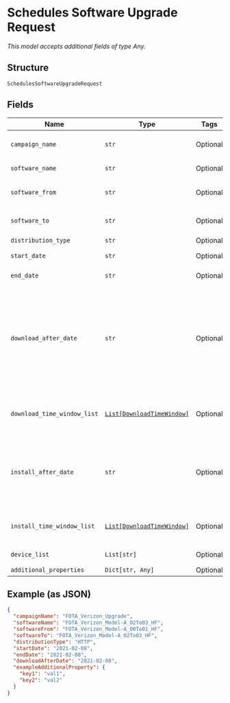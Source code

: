 
# Schedules Software Upgrade Request

*This model accepts additional fields of type Any.*

## Structure

`SchedulesSoftwareUpgradeRequest`

## Fields

| Name | Type | Tags | Description |
|  --- | --- | --- | --- |
| `campaign_name` | `str` | Optional | The campaign name. |
| `software_name` | `str` | Optional | Software name. |
| `software_from` | `str` | Optional | Old software name. |
| `software_to` | `str` | Optional | New software name. |
| `distribution_type` | `str` | Optional | Valid values |
| `start_date` | `str` | Optional | Campaign start date. |
| `end_date` | `str` | Optional | Campaign end date. |
| `download_after_date` | `str` | Optional | Specifies the starting date the client should download the package. If null, client downloads as soon as possible. |
| `download_time_window_list` | [`List[DownloadTimeWindow]`](../../doc/models/download-time-window.md) | Optional | List of allowed download time windows. |
| `install_after_date` | `str` | Optional | The date after which you install the package. If null, install as soon as possible. |
| `install_time_window_list` | [`List[DownloadTimeWindow]`](../../doc/models/download-time-window.md) | Optional | List of allowed install time windows. |
| `device_list` | `List[str]` | Optional | Device IMEI list. |
| `additional_properties` | `Dict[str, Any]` | Optional | - |

## Example (as JSON)

```json
{
  "campaignName": "FOTA_Verizon_Upgrade",
  "softwareName": "FOTA_Verizon_Model-A_02To03_HF",
  "softwareFrom": "FOTA_Verizon_Model-A_00To01_HF",
  "softwareTo": "FOTA_Verizon_Model-A_02To03_HF",
  "distributionType": "HTTP",
  "startDate": "2021-02-08",
  "endDate": "2021-02-08",
  "downloadAfterDate": "2021-02-08",
  "exampleAdditionalProperty": {
    "key1": "val1",
    "key2": "val2"
  }
}
```

